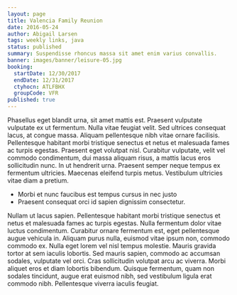 ```yaml
---
layout: page
title: Valencia Family Reunion
date: 2016-05-24
author: Abigail Larsen
tags: weekly links, java
status: published
summary: Suspendisse rhoncus massa sit amet enim varius convallis.
banner: images/banner/leisure-05.jpg
booking:
  startDate: 12/30/2017
  endDate: 12/31/2017
  ctyhocn: ATLFBHX
  groupCode: VFR
published: true
---
```

Phasellus eget blandit urna, sit amet mattis est. Praesent vulputate vulputate ex ut fermentum. Nulla vitae feugiat velit. Sed ultrices consequat lacus, at congue massa. Aliquam pellentesque nibh vitae ornare facilisis. Pellentesque habitant morbi tristique senectus et netus et malesuada fames ac turpis egestas. Praesent eget volutpat nisl. Curabitur vulputate, velit vel commodo condimentum, dui massa aliquam risus, a mattis lacus eros sollicitudin nunc. In ut hendrerit urna. Praesent semper neque tempus ex fermentum ultricies. Maecenas eleifend turpis metus. Vestibulum ultricies vitae diam a pretium.

* Morbi et nunc faucibus est tempus cursus in nec justo
* Praesent consequat orci id sapien dignissim consectetur.

Nullam ut lacus sapien. Pellentesque habitant morbi tristique senectus et netus et malesuada fames ac turpis egestas. Nulla fermentum dolor vitae luctus condimentum. Curabitur ornare fermentum est, eget pellentesque augue vehicula in. Aliquam purus nulla, euismod vitae ipsum non, commodo commodo ex. Nulla eget lorem vel nisl tempus molestie. Mauris gravida tortor at sem iaculis lobortis. Sed mauris sapien, commodo ac accumsan sodales, vulputate vel orci. Cras sollicitudin volutpat arcu ac viverra. Morbi aliquet eros et diam lobortis bibendum. Quisque fermentum, quam non sodales tincidunt, augue erat euismod nibh, sed vestibulum ligula erat commodo nibh. Pellentesque viverra iaculis feugiat.
